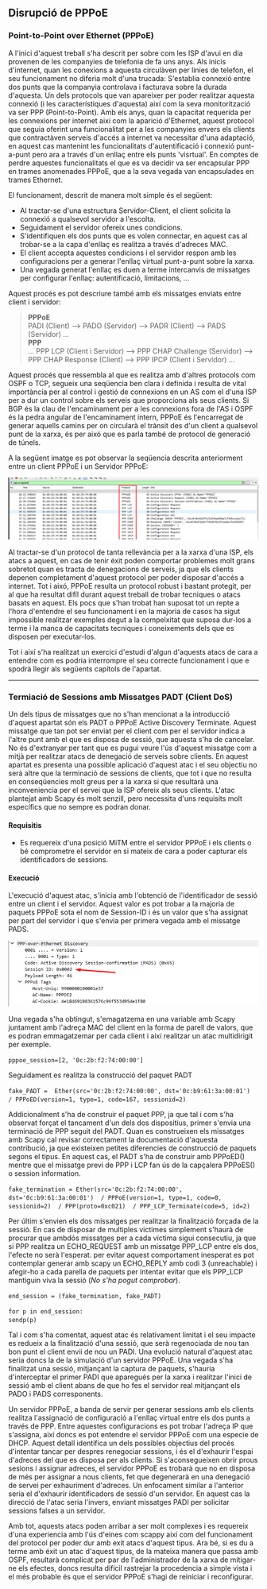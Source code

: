 ## Disrupció de PPPoE

### Point-to-Point over Ethernet (PPPoE)

A l'inici d'aquest treball s'ha descrit per sobre com les ISP d'avui en dia provenen de les companyies de telefonia de fa
uns anys. Als inicis d'internet, quan les conexions a aquesta circulàven per linies de telefon, el seu funcionament no
diferia molt d'una trucada: S'establia connexió entre dos punts que la companyia controlava i facturava sobre la durada 
d'aquesta. Un dels protocols que van apareixer per poder realitzar aquesta connexió (i les característiques d'aquesta) així
com la seva monitorització va ser PPP (Point-to-Point). Amb els anys, quan la capacitat requerida per les connexions per
internet així com la aparició d'Ethernet, aquest protocol que seguia oferint una funcionalitat per a les companyies envers
els clients que contractàven serveis d'accés a internet va necessitar d'una adaptació, en aquest cas mantenint les funcionalitats
d'autentificació i connexió punt-a-punt pero ara a través d'un enllaç entre els punts 'visrtual'. En comptes de perdre aquestes
funcionalitats el que es va decidir va ser encapsular PPP en trames anomenades PPPoE, que a la seva vegada van encapsulades 
en trames Ethernet.

El funcionament, descrit de manera molt simple és el següent:

- Al tractar-se d'una estructura Servidor-Client, el client solicita la connexió a qualsevol servidor a l'escolta.
- Seguidament el servidor ofereix unes condicions.
- S'identifiquen els dos punts que es volen connectar, en aquest cas al trobar-se a la capa d'enllaç es realitza a través
  d'adreces MAC.
- El client accepta aquestes condicions i el servidor respon amb les configuracions per a generar l'enllaç virtual punt-a-punt
sobre la xarxa.
- Una vegada generat l'enllaç es duen a terme intercanvis de missatges per configurar l'enllaç: autentificació, limitacions, ...

Aquest procés es pot descriure també amb els missatges enviats entre client i servidor:

> **PPPoE**  
> PADI (Client) --> PADO (Servidor) --> PADR (Client) --> PADS (Servidor) ...   
> **PPP**  
> ... PPP LCP (Client i Servidor) --> PPP CHAP Challenge (Servidor) --> PPP CHAP Response (Client) --> PPP IPCP (Client i Servidor) ...
> 

Aquest procés que ressembla al que es realitza amb d'altres protocols com OSPF o TCP, segueix una seqüencia ben clara i definida
i resulta de vital importància per al control i gestió de connexions en un AS com el d'una ISP per a dur un control sobre 
els serveis que proporciona als seus clients. Si BGP és la clau de l'encaminament per a les connexions fora de l'AS i OSPF
és la pedra angular de l'encaminament intern, PPPoE és l'encarregat de generar aquells camins per on circularà el trànsit
des d'un client a qualsevol punt de la xarxa, és per aixó que es parla també de protocol de generació de túnels.

A la següent imatge es pot observar la seqüencia descrita anteriorment entre un client PPPoE i un Servidor PPPoE:

![img.png](img.png)

Al tractar-se d'un protocol de tanta rellevància per a la xarxa d'una ISP, els atacs a aquest, en cas de tenir éxit poden
comportar problemes molt grans sobretot quan es tracta de denegacions de serveis, ja que els clients depenen completament 
d'aquest protocol per poder disposar d'accés a internet. Tot i aixó, PPPoE resulta un protocol robust i bastant protegit,
per al que ha resultat difíl durant aquest treball de trobar tecniques o atacs basats en aquest. Els pocs que s'han trobat
han suposat tot un repte a l'hora d'entendre el seu funcionament i en la majoria de casos ha sigut impossible realitzar exemples
degut a la compelxitat que suposa dur-los a terme i la manca de capacitats tecniques i coneixements dels que es disposen 
per executar-los.

Tot i així s'ha realitzat un exercici d'estudi d'algun d'aquests atacs de cara a entendre com es podria interrompre el seu
correcte funcionament i que e spodrà llegir als següents capítols de l'apartat.


--- 

### Termiació de Sessions amb Missatges PADT (Client DoS)

Un dels tipus de missatges que no s'han mencionat a la introducció d'aquest apartat són els PADT o PPPoE Active Discovery
Terminate. Aquest missatge que tan pot ser enviat per el client com per el servidor indica a l'altre punt amb el que es 
disposa de sessió, que aquesta s'ha de cancelar. No és d'extranyar per tant que es pugui veure l'ús d'aquest missatge com
a mitjà per realitzar atacs de denegació de serveis sobre clients. En aquest apartat es presenta una possible aplicació 
d'aquest atac i el seu objectiu no serà altre que la terminació de sessions de clients, que tot i que no resulta en conseqüencies
molt greus per a la xarxa si que resultarà una inconveniencia per el servei que la ISP ofereix als seus clients. L'atac
plantejat amb Scapy és molt senzill, pero necessita d'uns requisits molt específics que no sempre es podran donar.

#### Requisitis  

- Es requereix d'una posició MiTM entre el servidor PPPoE i els clients o bé comprometre el servidor en si mateix de cara
a poder capturar els identificadors de sessions.

#### Execució  

L'execució d'aquest atac, s'inicia amb l'obtenció de l'identificador de sessió entre un client i el servidor. Aquest valor
es pot trobar a la majoria de paquets PPPoE sota el nom de Session-ID i és un valor que s'ha assignat per part del servidor
i que s'envia per primera vegada amb el missatge PADS.

![img_1.png](img_1.png)

Una vegada s'ha obtingut, s'emagatzema en una variable amb Scapy juntament amb l'adreça MAC del client en la forma de parell
de valors, que es podran emmagatzemar per cada client i així realitzar un atac multidirigit per exemple.

`pppoe_session=[2, '0c:2b:f2:74:00:00']`

Seguidament es realitza la construcció del paquet PADT

`fake_PADT =  Ether(src='0c:2b:f2:74:00:00', dst='0c:b9:61:3a:00:01') 
              / PPPoED(version=1, type=1, code=167, sessionid=2)`  

Addicionalment s'ha de construir el paquet PPP, ja que tal i com s'ha observat forçat el tancament d'un dels dos dispositius, 
primer s'envia una terminació de PPP seguit del PADT. Quan es construeixen els missatges amb Scapy cal revisar correctament
la documentació d'aquesta contribució, ja que existeixen petites diferencies de construcció de paquets segons el tipus.
En aquest cas, el PADT s'ha de construir amb PPPoED() mentre que el missatge previ de PPP i LCP fan ús de la capçalera PPPoES()
o session information.

`fake_termination = Ether(src='0c:2b:f2:74:00:00', dst='0c:b9:61:3a:00:01') 
                    / PPPoE(version=1, type=1, code=0, sessionid=2) 
                    / PPP(proto=0xc021) 
                    / PPP_LCP_Terminate(code=5, id=2)`  

Per últim s'envien els dos missatges per realitzar la finalització forçada de la sessió. En cas de disposar de multiples 
victimes simplement s'haurà de procurar que ambdós missatges per a cada víctima sigui consecutiu, ja que si PPP realitza
un ECHO_REQUEST amb un missatge PPP_LCP entre els dos, l'efecte no serà l'esperat. per evitar aquest comportament inesperat
es pot contemplar generar amb scapy un ECHO_REPLY amb codi 3 (unreachable) i afegir-ho a cada parella de paquets per intentar
evitar que els PPP_LCP mantiguin viva la sessió (*No s'ha pogut comprobar*).

`end_session = (fake_termination, fake_PADT)`  

`for p in end_session:`  
  `sendp(p)`
  
Tal i com s'ha comentat, aquest atac és relativament limitat i el seu impacte es redueix a la finalització d'una sessió,
que serà regenociada de nou tan bon punt el client envii de nou un PADI. Una evolució natural d'aquest atac seria doncs la
de la simulació d'un servidor PPPoE. Una vegada s'ha finalitzat una sessió, mitjançant la captura de paquets, s'hauria
d'interceptar el primer PADI que aparegués per la xarxa i realitzar l'inici de sessió amb el client abans de que ho fes 
el servidor real mitjançant els PADO i PADS corresponents.

Un servidor PPPoE, a banda de servir per generar sessions amb els clients realitza l'assignació de configuració a l'enllaç
virtual entre els dos punts a través de PPP. Entre aquestes configuracions es pot trobar l'adreça IP que s'assigna, així
doncs es pot entendre el servidor PPPoE com una especie de DHCP. Aquest detall identifica un dels possibles objectius del
procés d'intentar tancar per despres renegociar sessions, i és el d'exhaurir l'espai d'adreces del que es disposa per als 
clients. Si s'aconsegueixen obrir prous sesions i assignar adreces, el servidor PPPoE es trobarà que no en disposa de més 
per assignar a nous clients, fet que degenerarà en una denegació de servei per exhauriment d'adreces. Un enfocament similar 
a l'anterior seria el d'exhaurir identificadors de sessió d'un servidor. En aquest cas la direcció de l'atac seria l'invers, 
enviant missatges PADI per solicitar sessions falses a un servidor.

Amb tot, aquests atacs poden arribar a ser molt complexes i es requereix d'una experiencia amb l'ús d'eines com scappy 
així com del funcionament del protocol per poder dur amb exit atacs d'aquest tipus. Ara bé, si es du a terme amb éxit un
atac d'aquest tipus, de la mateixa manera que passa amb OSPF, resultarà complicat per par de l'administrador de la xarxa
de mitigar-ne els efectes, doncs resulta difícil rastrejar la procedencia a simple vista i el més probable és que el servidor
PPPoE s'hagi de reiniciar i reconfigurar.